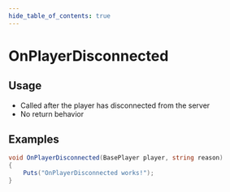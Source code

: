 ```yaml
---
hide_table_of_contents: true
---
```


# OnPlayerDisconnected

## Usage

* Called after the player has disconnected from the server
* No return behavior

## Examples

```csharp title=""
void OnPlayerDisconnected(BasePlayer player, string reason)
{
    Puts("OnPlayerDisconnected works!");
}
```
